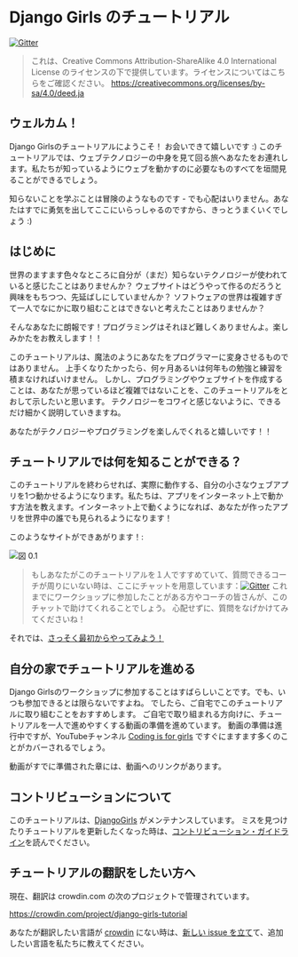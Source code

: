 # Django Girls のチュートリアル

[![Gitter](https://badges.gitter.im/DjangoGirls/tutorial.svg)](https://gitter.im/DjangoGirls/tutorial)

> これは、Creative Commons Attribution-ShareAlike 4.0 International License のライセンスの下で提供しています。ライセンスについてはこちらをご確認ください。 https://creativecommons.org/licenses/by-sa/4.0/deed.ja

## ウェルカム！

Django Girlsのチュートリアルにようこそ！ お会いできて嬉しいです :) このチュートリアルでは、ウェブテクノロジーの中身を見て回る旅へあなたをお連れします。私たちが知っているようにウェブを動かすのに必要なものすべてを垣間見ることができるでしょう。

知らないことを学ぶことは冒険のようなものです - でも心配はいりません。あなたはすでに勇気を出してここにいらっしゃるのですから、きっとうまくいくでしょう :)

## はじめに

世界のますます色々なところに自分が（まだ）知らないテクノロジーが使われていると感じたことはありませんか？ ウェブサイトはどうやって作るのだろうと興味をもちつつ、先延ばしにしていませんか？ ソフトウェアの世界は複雑すぎて一人でなにかに取り組むことはできないと考えたことはありませんか？

そんなあなたに朗報です！プログラミングはそれほど難しくありませんよ。楽しみかたをお教えします！！

このチュートリアルは、魔法のようにあなたをプログラマーに変身させるものではありません。 上手くなりたかったら、何ヶ月あるいは何年もの勉強と練習を積まなければいけません。 しかし、プログラミングやウェブサイトを作成することは、あなたが思っているほど複雑ではないことを、このチュートリアルをとおして示したいと思います。 テクノロジーをコワイと感じないように、できるだけ細かく説明していきますね。

あなたがテクノロジーやプログラミングを楽しんでくれると嬉しいです！！

## チュートリアルでは何を知ることができる？

このチュートリアルを終わらせれば、実際に動作する、自分の小さなウェブアプリを1つ動かせるようになります。私たちは、アプリをインターネット上で動かす方法を教えます。インターネット上で動くようになれば、あなたが作ったアプリを世界中の誰でも見られるようになります！

このようなサイトができあがります！:

![図 0.1](images/application.png)

> もしあなたがこのチュートリアルを１人ですすめていて、質問できるコーチが周りにいない時は、ここにチャットを用意しています：[![Gitter](https://badges.gitter.im/DjangoGirls/tutorial.svg)](https://gitter.im/DjangoGirls/tutorial) これまでにワークショップに参加したことがある方やコーチの皆さんが、このチャットで助けてくれることでしょう。 心配せずに、質問をなげかけてみてくださいね！

それでは、[さっそく最初からやってみよう！](./how_the_internet_works/README.md)

## 自分の家でチュートリアルを進める

Django Girlsのワークショップに参加することはすばらしいことです。でも、いつも参加できるとは限らないですよね。 でしたら、ご自宅でこのチュートリアルに取り組むことをおすすめします。 ご自宅で取り組まれる方向けに、チュートリアルを一人で進めやすくする動画の準備を進めています。 動画の準備は進行中ですが、YouTubeチャンネル [Coding is for girls](https://www.youtube.com/channel/UC0hNd2uW8jTR5K3KBzRuG2A/feed) ですぐにますます多くのことがカバーされるでしょう。

動画がすでに準備された章には、動画へのリンクがあります。

## コントリビューションについて

このチュートリアルは、[DjangoGirls](https://djangogirls.org/) がメンテナンスしています。 ミスを見つけたりチュートリアルを更新したくなった時は、[コントリビューション・ガイドライン](https://github.com/DjangoGirls/tutorial/blob/master/README.md)を読んでください。

## チュートリアルの翻訳をしたい方へ

現在、翻訳は crowdin.com の次のプロジェクトで管理されています。

https://crowdin.com/project/django-girls-tutorial

あなたが翻訳したい言語が [crowdin](https://crowdin.com/) にない時は、[新しい issue を立て](https://github.com/DjangoGirls/tutorial/issues/new)て、追加したい言語を私たちに教えてください。